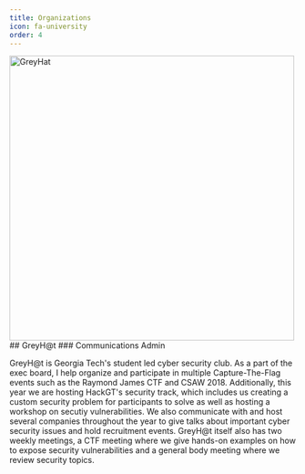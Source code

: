 ```yaml
---
title: Organizations
icon: fa-university
order: 4
---
```

<img src="{{ 'assets/images/greyhat.png' | relative_url }}" width="500" alt="GreyHat" />
## GreyH@t
### Communications Admin

GreyH@t is Georgia Tech's student led cyber security club. As a part of the exec board, I help organize and participate in multiple Capture-The-Flag events such as the Raymond James CTF and CSAW 2018. Additionally, this year we are hosting HackGT's security track, which includes us creating a custom security problem for participants to solve as well as hosting a workshop on secutiy vulnerabilities. We also communicate with and host several companies throughout the year to give talks about important cyber security issues and hold recruitment events. GreyH@t itself also has two weekly meetings, a CTF meeting where we give hands-on examples on how to expose security vulnerabilities and a general body meeting where we review security topics.
